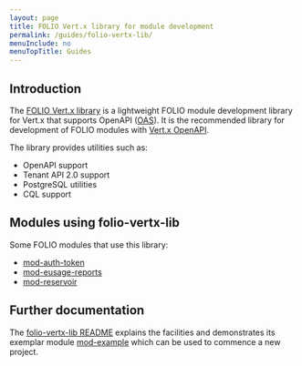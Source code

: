 ```yaml
---
layout: page
title: FOLIO Vert.x library for module development
permalink: /guides/folio-vertx-lib/
menuInclude: no
menuTopTitle: Guides
---
```


## Introduction

The [FOLIO Vert.x library](https://github.com/folio-org/folio-vertx-lib) is a lightweight FOLIO module development library for Vert.x that supports OpenAPI ([OAS](/start/primer-oas/)). It is the recommended library for development of FOLIO modules with [Vert.x OpenAPI](https://vertx.io/docs/vertx-web-openapi/java/).

The library provides utilities such as:

* OpenAPI support
* Tenant API 2.0 support
* PostgreSQL utilities
* CQL support

## Modules using folio-vertx-lib

Some FOLIO modules that use this library:

* [mod-auth-token](https://github.com/folio-org/mod-authtoken)
* [mod-eusage-reports](https://github.com/folio-org/mod-eusage-reports)
* [mod-reservoir](https://github.com/folio-org/mod-reservoir)

## Further documentation

The [folio-vertx-lib README](https://github.com/folio-org/folio-vertx-lib) explains the facilities and demonstrates its exemplar module [mod-example](https://github.com/folio-org/folio-vertx-lib/tree/master/mod-example) which can be used to commence a new project.

<div class="folio-spacer-content"></div>

